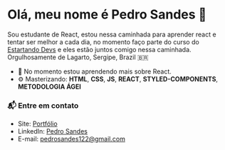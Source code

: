 # Olá, meu nome é Pedro Sandes 👋

Sou estudante de React, estou nessa caminhada para aprender react e tentar ser melhor a cada dia, no momento faço parte do curso do [Estartando Devs](https://estartandodevs.com.br/) e eles estão juntos comigo nessa caminhada. Orgulhosamente de Lagarto, Sergipe, Brazil 🇧🇷

- 🌱 No momento estou aprendendo mais sobre React. 
- ⚙️ Masterizando: **HTML**,  **CSS**,  **JS**, **REACT**, **STYLED-COMPONENTS**, **METODOLOGIA ÁGEl**


### 📬 Entre em contato
- Site: [Portfólio]
- LinkedIn: [Pedro Sandes][linkedin]
- E-mail: pedrosandes122@gmail.com

[linkedin]: https://www.linkedin.com/in/pedro-sandes-230988207/
[Portfólio]: https://pedrosandes.github.io/Portfolio-2.0/
